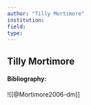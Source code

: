 ```yaml
---
author: "Tilly Mortimore"
institution:
field:
type:
---
```


## Tilly Mortimore
#### Bibliography:

![[@Mortimore2006-dm]]